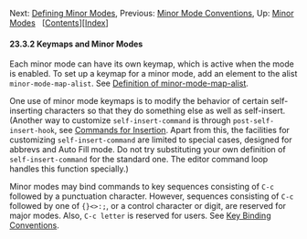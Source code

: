 <!-- This is the GNU Emacs Lisp Reference Manual
corresponding to Emacs version 27.2.

Copyright (C) 1990-1996, 1998-2021 Free Software Foundation,
Inc.

Permission is granted to copy, distribute and/or modify this document
under the terms of the GNU Free Documentation License, Version 1.3 or
any later version published by the Free Software Foundation; with the
Invariant Sections being "GNU General Public License," with the
Front-Cover Texts being "A GNU Manual," and with the Back-Cover
Texts as in (a) below.  A copy of the license is included in the
section entitled "GNU Free Documentation License."

(a) The FSF's Back-Cover Text is: "You have the freedom to copy and
modify this GNU manual.  Buying copies from the FSF supports it in
developing GNU and promoting software freedom." -->

<!-- Created by GNU Texinfo 6.7, http://www.gnu.org/software/texinfo/ -->

Next: [Defining Minor Modes](Defining-Minor-Modes.html), Previous: [Minor Mode Conventions](Minor-Mode-Conventions.html), Up: [Minor Modes](Minor-Modes.html)   \[[Contents](index.html#SEC_Contents "Table of contents")]\[[Index](Index.html "Index")]

#### 23.3.2 Keymaps and Minor Modes

Each minor mode can have its own keymap, which is active when the mode is enabled. To set up a keymap for a minor mode, add an element to the alist `minor-mode-map-alist`. See [Definition of minor-mode-map-alist](Controlling-Active-Maps.html#Definition-of-minor_002dmode_002dmap_002dalist).

One use of minor mode keymaps is to modify the behavior of certain self-inserting characters so that they do something else as well as self-insert. (Another way to customize `self-insert-command` is through `post-self-insert-hook`, see [Commands for Insertion](Commands-for-Insertion.html). Apart from this, the facilities for customizing `self-insert-command` are limited to special cases, designed for abbrevs and Auto Fill mode. Do not try substituting your own definition of `self-insert-command` for the standard one. The editor command loop handles this function specially.)

Minor modes may bind commands to key sequences consisting of `C-c` followed by a punctuation character. However, sequences consisting of `C-c` followed by one of `{}<>:;`, or a control character or digit, are reserved for major modes. Also, `C-c letter` is reserved for users. See [Key Binding Conventions](Key-Binding-Conventions.html).
